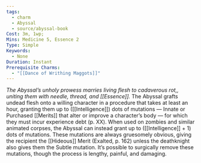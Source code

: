 ```yaml
---
tags:
  - charm
  - Abyssal
  - source/abyssal-book
Cost: 3m, 1wp; 
Mins: Medicine 5, Essence 2
Type: Simple
Keywords:
  - None
Duration: Instant
Prerequisite Charms:
  - "[[Dance of Writhing Maggots]]"
---
```

*The Abyssal’s unholy prowess marries living flesh to cadaverous rot,, uniting them with needle, thread, and [[Essence]].*
The Abyssal grafts undead flesh onto a willing character in a procedure that takes at least an hour, granting them up to ([[Intelligence]]) dots of mutations — Innate or Purchased [[Merits]] that alter or improve a character’s body — for which they must incur experience debt (p. XX). When used on zombies and similar animated corpses, the Abyssal can instead grant up to ([[Intelligence]] + 1) dots of mutations.
These mutations are always gruesomely obvious, giving the recipient the [[Hideous]] Merit (Exalted, p. 162) unless the deathknight also gives them the Subtle mutation. It’s possible to surgically remove these mutations, though the process is lengthy, painful, and damaging.